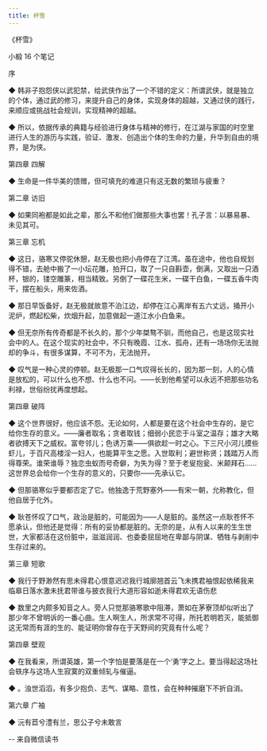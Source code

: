 ```yaml
---
title: 杯雪
---
```


《杯雪》

小椴
16 个笔记

序

◆ 韩非子抱怨侠以武犯禁，给武侠作出了一个不错的定义：所谓武侠，就是独立的个体，通过武的修习，来提升自己的身体，实现身体的超越，又通过侠的践行，来顺应或挑战社会规训，实现精神的超越。

◆ 所以，依据传承的典籍与经验进行身体与精神的修行，在江湖与家国的时空里进行人生的游历与实践，验证、激发、创造出个体的生命的力量，升华到自由的境界，是为侠。

第四章 四解

◆ 生命是一件华美的馈赠，但可填充的难道只有这无数的繁琐与疲重？

第二章 访旧

◆ 如果同袍都是如此之辈，那么不和他们做那些大事也罢！孔子言：以暴易暴、未见其可。

第三章 忘机

◆ 这日，骆寒又停驼休憩，赵无极也把小舟停在了江湾。虽在途中，他也自规划得不错，去舱中搬了一小坛花雕，拍开口，取了一只自斟壶，倒满，又取出一只酒杯，银的，镂空雕篆，相当精致。另倒了一碟花生米，一碟干白鱼，一碟五香牛肉干，摆在船头，用来佐酒。

◆ 那日早饭备好，赵无极就故意不泊江边，却停在江心离岸有五六丈远，捅开小泥炉，燃起松柴，炊烟升起，加意做起一道江水小白鱼来。

◆ 但无奈所有传奇都是不长久的，那个少年桀骜不驯，而他自己，也是这现实社会中的人。在这个现实的社会中，不只有晚霞、江水、孤舟，还有一场场你无法抛却的争斗，有很多谋算，不可不为，无法抛开。

◆ 叹气是一种心灵的停顿。赵无极那一口气叹得长长的，因为那一刻，人的心情是放松的，可以什么也不想、什么也不问。——长到他希望可以永远不把那些功名利禄，世俗纷扰再度想起。

第四章 破阵

◆ 这个世界很好，他应该不怨。无论如何，人都是要在这个社会中生存的，是它给你生存的意义。——廉者取名；贪者取钱；细弱小民恋于斗室之温存；雄才大略者欲搏天下之威权。富夸邻儿；色诱万乘——俱欲趁一时之心。下三尺小河儿摸些虾儿，于百尺高楼淫一妇人，也能算平生之愿。入世取利；避世称贤；践踏万人而得尊荣。谁荣谁辱？独恋虫蚁而号奇僻，为失为得？至于老叟抱瓮、米颠拜石……这世界总会给你一个生存的意义的，只要你——先承认它。

◆ 但那骆寒似乎要都否定了它。他独逸于荒野塞外——有宋一朝，允称教化，但他自居于化外。

◆ 耿苍怀叹了口气，政治是脏的，可能因为——人是脏的。虽然这一点耿苍怀不愿承认，但他还是觉得：所有的妥协都是脏的。无奈的是，从有人以来的生生世世，大家都活在这份脏中，滋滋润润、也委委屈屈地在卑鄙与阴谋、牺牲与剥削中生存过来的。

第三章 短歌

◆ 我行于野渺然有思未得君心恨意迟迟我行城廓翘首云飞未携君袖恨起依稀我来临皋日落水激未抚君带谁与披衣我行大道形容如逝未得君欢无语伤悲

◆ 数里之内颇多知音之人。旁人只觉那骆寒歌中阻滞，萧如在茅寮顶却似听出了那少年不曾明诉的一番心曲。生人啊生人，所求常不可得，所托若明若灭，能抵御这无常而有涯的生的、能证明你曾存在于天野间的究竟有什么呢？

第四章 壁观

◆ 在我看来，所谓英雄，第一个字怕是要落是在一个‘勇’字之上。要当得起这场社会轶序与这场人生寂寞的双重倾轧与催逼。

◆ 。浊世滔滔，有多少抱负、志气、谋略、意性，会在种种摧磨下不折自消。

第六章 广袖

◆ 沅有苣兮澧有兰，思公子兮未敢言

-- 来自微信读书
